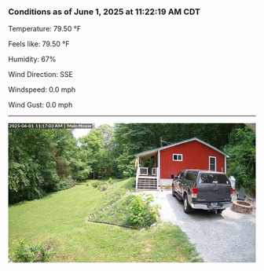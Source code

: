 ### Conditions as of June 1, 2025 at 11:22:19 AM CDT 

Temperature: 79.50 &deg;F

Feels like: 79.50 &deg;F

Humidity: 67%

Wind Direction: SSE

Windspeed: 0.0 mph

Wind Gust: 0.0 mph

---

<img src="./images/latest.jpeg"/>

